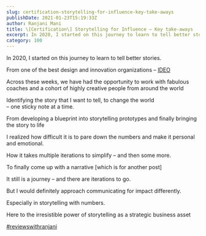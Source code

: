 ```yaml
---
slug: certification-storytelling-for-influence-key-take-aways
publishDate: 2021-01-23T15:19:33Z
author: Ranjani Mani
title: \[Certification\] Storytelling for Influence – Key take-aways 
excerpt: In 2020, I started on this journey to learn to tell better stories. From one of the best design and innovation organizations – IDEO Across these weeks, we have had the opportunity to work with fabulous coaches and a cohort of highly creative people from around the world Identifying the story that I want to tell,  ... 
category: 100
---
```


In 2020, I started on this journey to learn to tell better stories.  
  
From one of the best design and innovation organizations – [IDEO](https://www.linkedin.com/company/ideo/)  
  
Across these weeks, we have had the opportunity to work with fabulous coaches and a cohort of highly creative people from around the world  
  
Identifying the story that I want to tell, to change the world  
– one sticky note at a time.  
  
From developing a blueprint into storytelling prototypes and finally bringing the story to life  
  
I realized how difficult it is to pare down the numbers and make it personal and emotional.  
  
How it takes multiple iterations to simplify – and then some more.  
  
To finally come up with a narrative \[which is for another post\]  
  
It still is a journey – and there are iterations to go.  
  
But I would definitely approach communicating for impact differently.  
  
Especially in storytelling with numbers.  
  
Here to the irresistible power of storytelling as a strategic business asset  
  
[#reviewswithranjani](https://www.linkedin.com/feed/hashtag/?keywords=reviewswithranjani&highlightedUpdateUrns=urn%3Ali%3Aactivity%3A6728149986292449281)